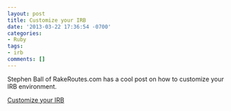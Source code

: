 ```yaml
---
layout: post
title: Customize your IRB
date: '2013-03-22 17:36:54 -0700'
categories:
- Ruby
tags:
- irb
comments: []
---
```

<p>Stephen Ball of RakeRoutes.com has a cool post on how to customize your IRB environment.</p>
<p><a title="Customize your IRB" href="http://rakeroutes.com/blog/customize-your-irb/?utm_source=rubyweekly&amp;utm_medium=email" target="_blank">Customize your IRB</a></p>

